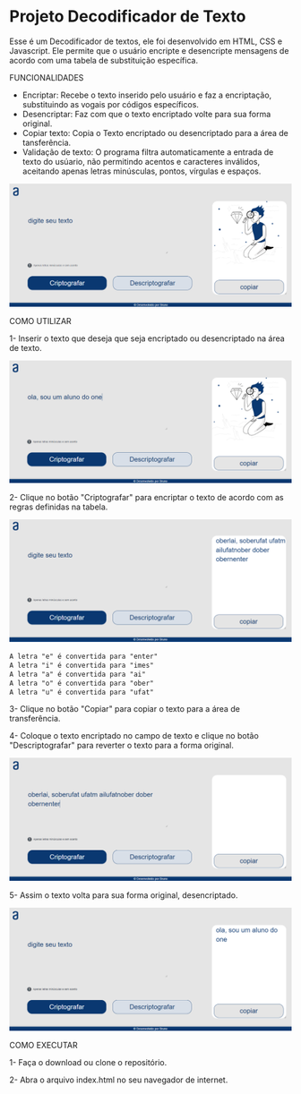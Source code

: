 # Projeto Decodificador de Texto
Esse é um Decodificador de textos, ele foi desenvolvido em HTML, CSS e Javascript.
Ele permite que o usuário encripte e desencripte mensagens de acordo com uma tabela de substituição específica.

FUNCIONALIDADES

- Encriptar: Recebe o texto inserido pelo usuário e faz a encriptação, substituindo as vogais por códigos específicos.
- Desencriptar: Faz com que o texto encriptado volte para sua forma original.
- Copiar texto: Copia o Texto encriptado ou desencriptado para a área de tansferência.
- Validação de texto: O programa filtra automaticamente a entrada de texto do usúario, não permitindo acentos e caracteres inválidos, aceitando apenas letras minúsculas, pontos, vírgulas e espaços.

![Interface](./imagem/interface.png)

COMO UTILIZAR

1- Inserir o texto que deseja que seja encriptado ou desencriptado na área de texto.

![Interface](./imagem/digitando-mensagem.png)

2- Clique no botão "Criptografar" para encriptar o texto de acordo com as regras definidas na tabela.

![Interface](./imagem/mensagem-criptografada.png)

    A letra "e" é convertida para "enter"
    A letra "i" é convertida para "imes"
    A letra "a" é convertida para "ai"
    A letra "o" é convertida para "ober"
    A letra "u" é convertida para "ufat"

3- Clique no botão "Copiar" para copiar o texto para a área de transferência.

4- Coloque o texto encriptado no campo de texto e clique no botão "Descriptografar" para reverter o texto para a forma original.

![Interface](./imagem/desencriptar-texto.png)

5- Assim o texto volta para sua forma original, desencriptado.

![Interface](./imagem/texto-desencriptado.png)

COMO EXECUTAR

1- Faça o download ou clone o repositório.

2- Abra o arquivo index.html no seu navegador de internet.